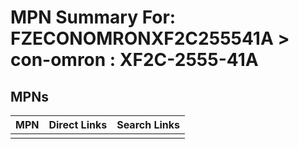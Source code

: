 



# MPN Summary For: FZECONOMRONXF2C255541A > con-omron : XF2C-2555-41A

## MPNs
  

|MPN|Direct Links|Search Links|
| :--- | :--- | :--- |
||||
